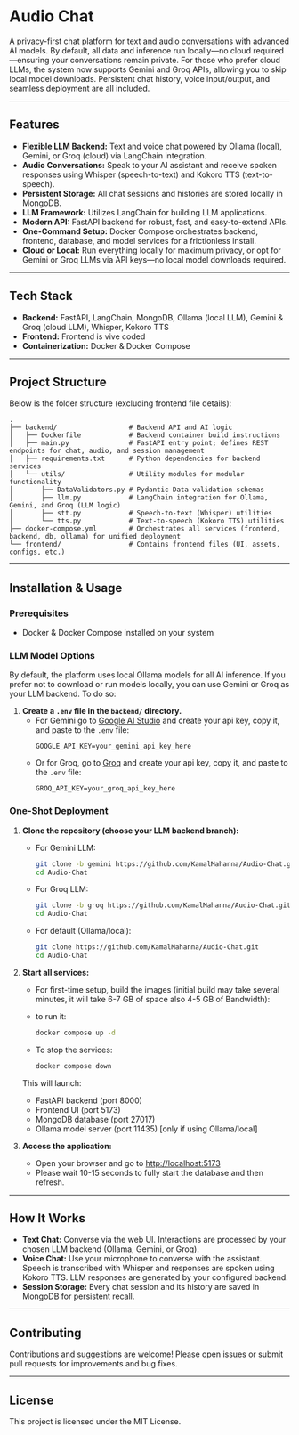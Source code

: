 # Audio Chat

A privacy-first chat platform for text and audio conversations with advanced AI models. By default, all data and inference run locally—no cloud required—ensuring your conversations remain private. For those who prefer cloud LLMs, the system now supports Gemini and Groq APIs, allowing you to skip local model downloads. Persistent chat history, voice input/output, and seamless deployment are all included.

---

## Features

- **Flexible LLM Backend:** Text and voice chat powered by Ollama (local), Gemini, or Groq (cloud) via LangChain integration.
- **Audio Conversations:** Speak to your AI assistant and receive spoken responses using Whisper (speech-to-text) and Kokoro TTS (text-to-speech).
- **Persistent Storage:** All chat sessions and histories are stored locally in MongoDB.
- **LLM Framework:** Utilizes LangChain for building LLM applications.
- **Modern API:** FastAPI backend for robust, fast, and easy-to-extend APIs.
- **One-Command Setup:** Docker Compose orchestrates backend, frontend, database, and model services for a frictionless install.
- **Cloud or Local:** Run everything locally for maximum privacy, or opt for Gemini or Groq LLMs via API keys—no local model downloads required.

---

## Tech Stack

- **Backend:** FastAPI, LangChain, MongoDB, Ollama (local LLM), Gemini & Groq (cloud LLM), Whisper, Kokoro TTS
- **Frontend:** Frontend is vive coded
- **Containerization:** Docker & Docker Compose

---

## Project Structure

Below is the folder structure (excluding frontend file details):

```shell
.
├── backend/                  # Backend API and AI logic
│   ├── Dockerfile            # Backend container build instructions
│   ├── main.py               # FastAPI entry point; defines REST endpoints for chat, audio, and session management
│   ├── requirements.txt      # Python dependencies for backend services
│   └── utils/                # Utility modules for modular functionality
│       ├── DataValidators.py # Pydantic Data validation schemas
│       ├── llm.py            # LangChain integration for Ollama, Gemini, and Groq (LLM logic)
│       ├── stt.py            # Speech-to-text (Whisper) utilities
│       └── tts.py            # Text-to-speech (Kokoro TTS) utilities
├── docker-compose.yml        # Orchestrates all services (frontend, backend, db, ollama) for unified deployment
└── frontend/                 # Contains frontend files (UI, assets, configs, etc.)
```

---

## Installation & Usage

### Prerequisites

- Docker & Docker Compose installed on your system

### LLM Model Options

By default, the platform uses local Ollama models for all AI inference. If you prefer not to download or run models locally, you can use Gemini or Groq as your LLM backend. To do so:

1. **Create a `.env` file in the `backend/` directory.**
   - For Gemini go to [Google AI Studio](https://aistudio.google.com/apikey) and create your api key, copy it, and paste to the `.env` file:
     ```env
     GOOGLE_API_KEY=your_gemini_api_key_here
     ```
   - Or for Groq, go to [Groq](https://console.groq.com/keys) and create your api key, copy it, and paste to the `.env` file:
     ```env
     GROQ_API_KEY=your_groq_api_key_here
     ```

### One-Shot Deployment

1. **Clone the repository (choose your LLM backend branch):**
   - For Gemini LLM:
     ```bash
     git clone -b gemini https://github.com/KamalMahanna/Audio-Chat.git
     cd Audio-Chat
     ```
   - For Groq LLM:
     ```bash
     git clone -b groq https://github.com/KamalMahanna/Audio-Chat.git
     cd Audio-Chat
     ```
   - For default (Ollama/local):
     ```bash
     git clone https://github.com/KamalMahanna/Audio-Chat.git
     cd Audio-Chat
     ```

2. **Start all services:**
   - For first-time setup, build the images (initial build may take several minutes, it will take 6-7 GB of space also 4-5 GB of Bandwidth):

   - to run it:
     ```bash
     docker compose up -d
     ```
   - To stop the services:
     ```bash
     docker compose down
     ```

   This will launch:
   - FastAPI backend (port 8000)
   - Frontend UI (port 5173)
   - MongoDB database (port 27017)
   - Ollama model server (port 11435) [only if using Ollama/local]

3. **Access the application:**
   - Open your browser and go to [http://localhost:5173](http://localhost:5173)
   - Please wait 10-15 seconds to fully start the database and then refresh.
---

## How It Works

- **Text Chat:** Converse via the web UI. Interactions are processed by your chosen LLM backend (Ollama, Gemini, or Groq).
- **Voice Chat:** Use your microphone to converse with the assistant. Speech is transcribed with Whisper and responses are spoken using Kokoro TTS. LLM responses are generated by your configured backend.
- **Session Storage:** Every chat session and its history are saved in MongoDB for persistent recall.

---

## Contributing

Contributions and suggestions are welcome! Please open issues or submit pull requests for improvements and bug fixes.

---

## License

This project is licensed under the MIT License.

